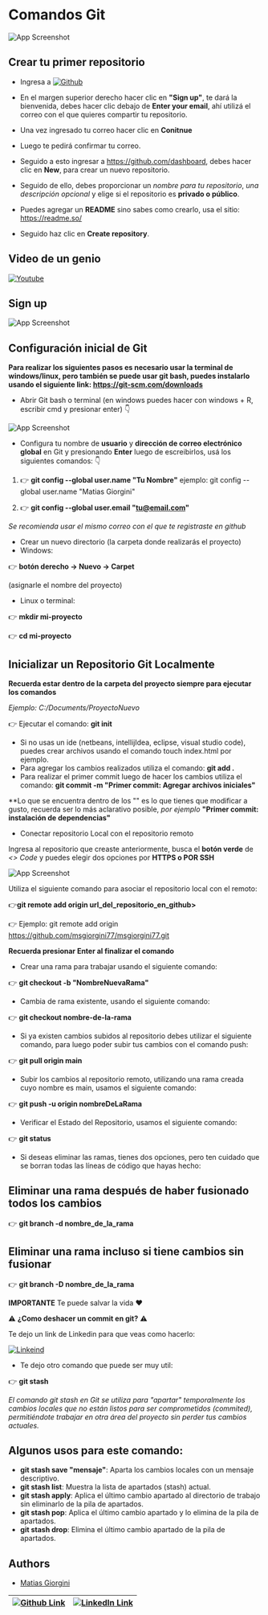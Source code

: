 
# Comandos Git

![App Screenshot](https://i.ibb.co/ch6Qt0p/GitHUB.png)



## Crear tu primer repositorio

- Ingresa a [![Github](http://img.shields.io/badge/-Github-000000?style=flat&logo=github&logoColor=FFFFFF)](https://github.com/)
- En el margen superior derecho hacer clic en **"Sign up"**, te dará la bienvenida, debes hacer clic debajo de **Enter your email**, ahí utilizá el correo con el que quieres compartir tu repositorio.

- Una vez ingresado tu correo hacer clic en **Conitnue**
- Luego te pedirá confirmar tu correo.
- Seguido a esto ingresar a https://github.com/dashboard, debes hacer clic en **New**, para crear un nuevo repositorio.
- Seguido de ello, debes proporcionar un *nombre para tu repositorio*, *una descripción opcional* y elige si el repositorio es **privado o público**.
- Puedes agregar un **README** sino sabes como crearlo, usa el sitio: https://readme.so/
- Seguido haz clic en **Create repository**.

## Video de un genio

[![Youtube](https://img.shields.io/badge/Youtube-ff0000?style=flat-square&logo=youtube&link=https://www.youtube.com/channel/UCn9XdNmBSqyIVlJLFm_7h1w?view_as=subscriber)](https://www.youtube.com/watch?v=1eEnboVooiY)


## Sign up

![App Screenshot](https://i.ibb.co/smf5bHF/Sing-up.png)


## Configuración inicial de Git

**Para realizar los siguientes pasos es necesario usar la terminal de windows/linux, pero también se puede usar git bash, puedes instalarlo usando el siguiente link: https://git-scm.com/downloads**

- Abrir Git bash o terminal (en windows puedes hacer con windows + R, escribir cmd y presionar enter) 👇

![App Screenshot](https://i.ibb.co/N7S4wJr/cmd.png)
- Configura tu nombre de **usuario** y **dirección de correo electrónico global** en Git y presionando **Enter** luego de escreibirlos, usá los siguientes comandos: 👇
1) 👉 **git config --global user.name "Tu Nombre"**
  ejemplo:
   git config --global user.name "Matias Giorgini"

2) 👉 **git config --global user.email "tu@email.com"**

  *Se recomienda usar el mismo correo con el que te registraste en github*

  - Crear un nuevo directorio (la carpeta donde realizarás el proyecto)
  - Windows: 

  👉 **botón derecho → Nuevo → Carpet** 
  
  (asignarle el nombre del proyecto)

  - Linux o terminal: 

👉 **mkdir mi-proyecto**

👉 **cd mi-proyecto**

## Inicializar un Repositorio Git Localmente

**Recuerda estar dentro de la carpeta del proyecto siempre para ejecutar los comandos**

*Ejemplo: C:/Documents/ProyectoNuevo*

👉 Ejecutar el comando: **git init**

- Si no usas un ide (netbeans, intellijIdea, eclipse, visual studio code), puedes crear archivos usando el comando touch index.html por ejemplo.
- Para agregar los cambios realizados utiliza el comando: **git add .**
- Para realizar el primer commit luego de hacer los cambios utiliza el comando: **git commit -m "Primer commit: Agregar archivos iniciales"**

**Lo que se encuentra dentro de los "" es lo que tienes que modificar a gusto, recuerda ser lo más aclarativo posible, *por ejemplo* **"Primer commit: instalación de dependencias"**

- Conectar repositorio Local con el repositorio remoto

Ingresa al repositorio que creaste anteriormente, busca el **botón verde** de *<> Code* y puedes elegir dos opciones por **HTTPS o POR SSH**

![App Screenshot](https://i.ibb.co/q0kn0JR/repositorio-remoto.png)

Utiliza el siguiente comando para asociar el repositorio local con el remoto:

👉**git remote add origin url_del_repositorio_en_github>**

👉 Ejemplo: git remote add origin https://github.com/msgiorgini77/msgiorgini77.git

**Recuerda presionar Enter al finalizar el comando**

- Crear una rama para trabajar usando el siguiente comando:

👉 **git checkout -b "NombreNuevaRama"**

- Cambia de rama existente, usando el siguiente comando:

👉 **git checkout nombre-de-la-rama**

- Si ya existen cambios subidos al repositorio debes utilizar el siguiente comando, para luego poder subir tus cambios con el comando push:

👉 **git pull origin main**

- Subir los cambios al repositorio remoto, utilizando una rama creada cuyo nombre es main, usamos el siguiente comando:

👉 **git push -u origin nombreDeLaRama**

- Verificar el Estado del Repositorio, usamos el siguiente comando:

👉 **git status**

- Si deseas eliminar las ramas, tienes dos opciones, pero ten cuidado que se borran todas las líneas de código que hayas hecho:

## Eliminar una rama después de haber fusionado todos los cambios
👉 **git branch -d nombre_de_la_rama**

## Eliminar una rama incluso si tiene cambios sin fusionar
👉 **git branch -D nombre_de_la_rama**

**IMPORTANTE** Te puede salvar la vida ❤️

⚠️ **¿Como deshacer un commit en git?** ⚠️

Te dejo un link de Linkedin para que veas como hacerlo:

[![Linkeind](https://img.shields.io/badge/linkedin%20-%230077B5.svg?&style=for-the-badge&logo=linkedin&logoColor=white 'LinkedIn Link')](https://www.linkedin.com/posts/midudev_tutorial-deshacer-commit-en-git-ugcPost-7164618355306360832-Wxod?utm_source=share&utm_medium=member_desktop)

- Te dejo otro comando que puede ser muy util:

👉 **git stash**

*El comando git stash en Git se utiliza para "apartar" temporalmente los cambios locales que no están listos para ser comprometidos (commited), permitiéndote trabajar en otra área del proyecto sin perder tus cambios actuales.*

## Algunos usos para este comando:

- **git stash save "mensaje"**: Aparta los cambios locales con un mensaje descriptivo.
- **git stash list**: Muestra la lista de apartados (stash) actual.
- **git stash apply**: Aplica el último cambio apartado al directorio de trabajo sin eliminarlo de la pila de apartados.
- **git stash pop**: Aplica el último cambio apartado y lo elimina de la pila de apartados.
- **git stash drop**: Elimina el último cambio apartado de la pila de apartados.


## Authors

- [Matias Giorgini](https://www.github.com/https://github.com/msgiorgini77)

|[![](https://img.shields.io/badge/github-%23121011.svg?&style=for-the-badge&logo=github&logoColor=white 'Github Link')](https://github.com/msgiorgini77) | [![](https://img.shields.io/badge/linkedin%20-%230077B5.svg?&style=for-the-badge&logo=linkedin&logoColor=white 'LinkedIn Link')](https://www.linkedin.com/in/matias-giorgini/)
:------- | :-------

